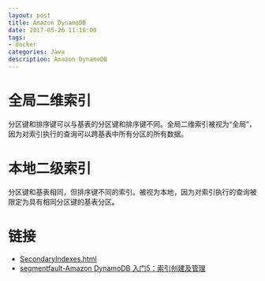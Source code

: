 ```yaml
---
layout: post
title: Amazon DynamoDB
date: 2017-05-26 11:10:00
tags:
- docker
categories: Java
description: Amazon DynamoDB
---
```


# 全局二维索引
分区键和排序键可以与基表的分区键和排序键不同。全局二维索引被视为“全局”，因为对索引执行的查询可以跨基表中所有分区的所有数据。

# 本地二级索引
分区键和基表相同，但排序键不同的索引。被视为本地，因为对索引执行的查询被限定为具有相同分区键的基表分区。



# 链接
* [SecondaryIndexes.html](http://docs.aws.amazon.com/zh_cn/amazondynamodb/latest/developerguide/SecondaryIndexes.html)
* [segmentfault-Amazon DynamoDB 入门5：索引创建及管理](https://segmentfault.com/a/1190000008232397)
